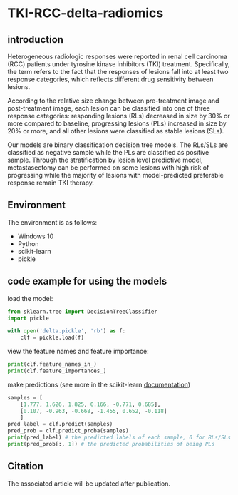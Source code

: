 # TKI-RCC-delta-radiomics

## introduction

Heterogeneous radiologic responses were reported in renal cell carcinoma (RCC) patients under tyrosine kinase inhibitors (TKI) treatment. Specifically, the term refers to the fact that the responses of lesions fall into at least two response categories, which reflects different drug sensitivity between lesions. 

According to the relative size change between pre-treatment image and post-treatment image, each lesion can be classified into one of three response categories: responding lesions (RLs) decreased in size by 30% or more compared to baseline, progressing lesions (PLs) increased in size by 20% or more, and all other lesions were classified as stable lesions (SLs).

Our models are binary classification decision tree models. The RLs/SLs are classified as negative sample while the PLs are classified as positive sample. Through the stratification by lesion level predictive model, metastasectomy can be performed on some lesions with high risk of progressing while the majority of lesions with model-predicted preferable response remain TKI therapy.



## Environment

The environment is as follows:

+ Windows 10
+ Python
+ scikit-learn
+ pickle



## code example for using the models

load the model:

```python
from sklearn.tree import DecisionTreeClassifier
import pickle

with open('delta.pickle', 'rb') as f:
    clf = pickle.load(f)
```

view the feature names and feature importance:

```python
print(clf.feature_names_in_)
print(clf.feature_importances_)
```

make predictions (see more in the scikit-learn [documentation](https://scikit-learn.org/stable/modules/generated/sklearn.tree.DecisionTreeClassifier.html#sklearn.tree.DecisionTreeClassifier))

```python
samples = [
    [1.777, 1.626, 1.825, 0.166, -0.771, 0.685], 
    [0.107, -0.963, -0.668, -1.455, 0.652, -0.118]
    ]
pred_label = clf.predict(samples)
pred_prob = clf.predict_proba(samples)
print(pred_label) # the predicted labels of each sample, 0 for RLs/SLs and 1 for PLs
print(pred_prob[:, 1]) # the predicted probabilities of being PLs
```



## Citation

The associated article will be updated after publication.


